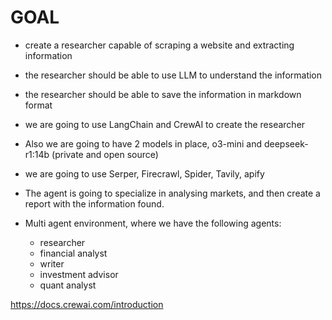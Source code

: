 # GOAL
- create a researcher capable of scraping a website and extracting information
- the researcher should be able to use LLM to understand the information
- the researcher should be able to save the information in markdown format

- we are going to use LangChain and CrewAI to create the researcher
- Also we are going to have 2 models in place, o3-mini and deepseek-r1:14b (private and open source)

- we are going to use Serper, Firecrawl, Spider, Tavily, apify

- The agent is going to specialize in analysing markets, and then create a report with the information found.

- Multi agent environment, where we have the following agents:
    - researcher
    - financial analyst
    - writer
    - investment advisor
    - quant analyst

https://docs.crewai.com/introduction

    
